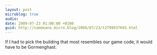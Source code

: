 ```yaml
---
layout: post
microblog: true
audio: 
date: 2009-07-23 01:00:00 +0100
guid: http://samdeane.micro.blog/2009/07/23/t2799937693.html
---
```

If I had to pick the building that most resembles our game code, it would have to be Gormenghast.
